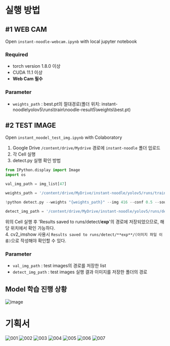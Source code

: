 # 실행 방법
## #1 WEB CAM   
Open ``instant-noodle-webcam.ipynb`` with local jupyter notebook  
### Required   
- torch version 1.8.0 이상   
- CUDA 11.1 이상   
- **Web Cam 필수**  

### Parameter   
- ``weights_path`` : best.pt의 절대경로(폴더 위치: instant-noodle\yolov5\runs\train\noodle-result5\weights\best.pt)

## #2 TEST IMAGE
Open ``instant_noodel_test_img.ipynb`` with Colaboratory  
1. Google Drive ``/content/drive/Mydrive`` 경로에 ``instant-noodle`` 폴더 업로드   
2. 각 Cell 실행
3. detect.py 실행 확인 방법   
```python
from IPython.display import Image
import os

val_img_path = img_list[47]

weights_path = '/content/drive/MyDrive/instant-noodle/yolov5/runs/train/noodle-result5/weights/best.pt'

!python detect.py --weights "{weights_path}" --img 416 --conf 0.5 --source "{val_img_path}"

detect_img_path = '/content/drive/MyDrive/instant-noodle/yolov5/runs/detect/exp'
```   
위의 Cell 실행 후 'Results saved to runs/detect/**exp**'의 경로에 저장되었으므로, 해당 위치에서 확인 가능하다.   
4. cv2_imshow 사용시 ``Results saved to runs/detect/**exp**/(이미지 파일 이름)``으로 작성해야 확인할 수 있다.   

### Parameter   
- ``val_img_path`` : test images의 경로를 저장한 list
- ``detect_img_path`` : test images 실행 결과 이미지를 저장한 폴더의 경로   
   
## Model 학습 진행 상황
![image](https://user-images.githubusercontent.com/90624848/187072399-747700bd-8631-4a15-9aa9-3380028d12ac.png)

  
   
# 기획서
![001](https://user-images.githubusercontent.com/90624848/187071534-618aafc1-3055-40d0-b39e-e9bbf661a67e.jpg)
![002](https://user-images.githubusercontent.com/90624848/187071537-a89f5241-07ee-4369-ba0a-01fc15913eb7.jpg)
![003](https://user-images.githubusercontent.com/90624848/187071538-59c7d8db-ff9a-4610-91da-978d30c05b32.jpg)
![004](https://user-images.githubusercontent.com/90624848/187071539-a41033f6-b341-4585-af80-fb5d4004c52f.jpg)
![005](https://user-images.githubusercontent.com/90624848/187071541-de7e705b-f248-4d25-ae87-0a552d20c7ee.jpg)
![006](https://user-images.githubusercontent.com/90624848/187071546-2e3c1d41-25f2-4298-9458-6507dd4a0bd1.jpg)
![007](https://user-images.githubusercontent.com/90624848/187071547-7dd85bec-3b83-41a9-834c-e0267fbfdf7a.jpg)
